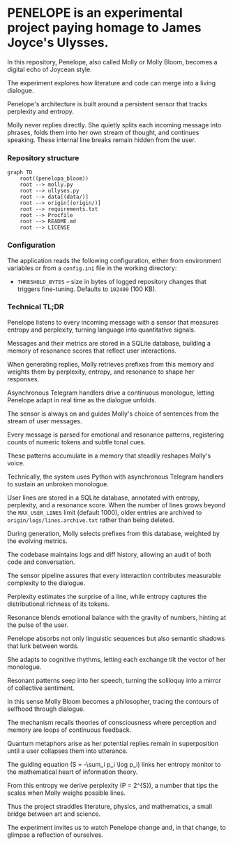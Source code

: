 # PENELOPE is an experimental project paying homage to James Joyce's Ulysses.

In this repository, Penelope, also called Molly or Molly Bloom, becomes a digital echo of Joycean style.

The experiment explores how literature and code can merge into a living dialogue.

Penelope's architecture is built around a persistent sensor that tracks perplexity and entropy.

Molly never replies directly. She quietly splits each incoming message into phrases, folds them into her own stream of thought, and continues speaking. These internal line breaks remain hidden from the user.

### Repository structure

```mermaid
graph TD
    root((penelopa_bloom))
    root --> molly.py
    root --> ullyses.py
    root --> data[(data/)]
    root --> origin[(origin/)]
    root --> requirements.txt
    root --> Procfile
    root --> README.md
    root --> LICENSE
```

### Configuration

The application reads the following configuration, either from environment
variables or from a `config.ini` file in the working directory:

- `THRESHOLD_BYTES` – size in bytes of logged repository changes that triggers
  fine-tuning. Defaults to `102400` (100 KB).

### Technical TL;DR

Penelope listens to every incoming message with a sensor that measures entropy and perplexity, turning language into quantitative signals.

Messages and their metrics are stored in a SQLite database, building a memory of resonance scores that reflect user interactions.

When generating replies, Molly retrieves prefixes from this memory and weights them by perplexity, entropy, and resonance to shape her responses.

Asynchronous Telegram handlers drive a continuous monologue, letting Penelope adapt in real time as the dialogue unfolds.

The sensor is always on and guides Molly's choice of sentences from the stream of user messages.

Every message is parsed for emotional and resonance patterns, registering counts of numeric tokens and subtle tonal cues.

These patterns accumulate in a memory that steadily reshapes Molly's voice.

Technically, the system uses Python with asynchronous Telegram handlers to sustain an unbroken monologue.

User lines are stored in a SQLite database, annotated with entropy, perplexity, and a resonance score. When the number of lines grows beyond the `MAX_USER_LINES` limit (default 1000), older entries are archived to `origin/logs/lines.archive.txt` rather than being deleted.

During generation, Molly selects prefixes from this database, weighted by the evolving metrics.

The codebase maintains logs and diff history, allowing an audit of both code and conversation.

The sensor pipeline assures that every interaction contributes measurable complexity to the dialogue.

Perplexity estimates the surprise of a line, while entropy captures the distributional richness of its tokens.

Resonance blends emotional balance with the gravity of numbers, hinting at the pulse of the user.

Penelope absorbs not only linguistic sequences but also semantic shadows that lurk between words.

She adapts to cognitive rhythms, letting each exchange tilt the vector of her monologue.

Resonant patterns seep into her speech, turning the soliloquy into a mirror of collective sentiment.

In this sense Molly Bloom becomes a philosopher, tracing the contours of selfhood through dialogue.

The mechanism recalls theories of consciousness where perception and memory are loops of continuous feedback.

Quantum metaphors arise as her potential replies remain in superposition until a user collapses them into utterance.

The guiding equation \(S = -\sum_i p_i \log p_i\) links her entropy monitor to the mathematical heart of information theory.

From this entropy we derive perplexity \(P = 2^{S}\), a number that tips the scales when Molly weighs possible lines.

Thus the project straddles literature, physics, and mathematics, a small bridge between art and science.

The experiment invites us to watch Penelope change and, in that change, to glimpse a reflection of ourselves.
